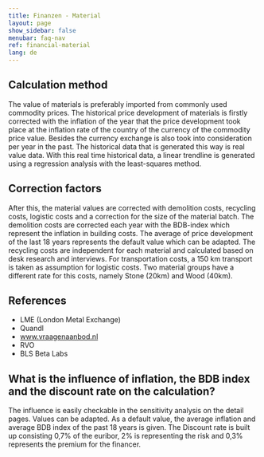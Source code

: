 ```yaml
---
title: Finanzen - Material
layout: page
show_sidebar: false
menubar: faq-nav
ref: financial-material
lang: de
---
```


## Calculation method
The value of materials is preferably imported from commonly used commodity prices. The historical price development of materials is firstly corrected with the inflation of the year that the price development took place at the inflation rate of the country of the currency of the commodity price value. Besides the currency exchange is also took into consideration per year in the past. The historical data that is generated this way is real value data. With this real time historical data, a linear trendline is generated using a regression analysis with the least-squares method.

## Correction factors
After this, the material values are corrected with demolition costs, recycling costs, logistic costs and a correction for the size of the material batch. The demolition costs are corrected each year with the BDB-index which represent the inflation in building costs. The average of price development of the last 18 years represents the default value which can be adapted. The recycling costs are independent for each material and calculated based on desk research and interviews. For transportation costs, a 150 km transport is taken as assumption for logistic costs. Two material groups have a different rate for this costs, namely Stone (20km) and Wood (40km).

## References
* LME (London Metal Exchange)
* Quandl
* www.vraagenaanbod.nl
* RVO
* BLS Beta Labs

## What is the influence of inflation, the BDB index and the discount rate on the calculation?
The influence is easily checkable in the sensitivity analysis on the detail pages. Values can be adapted. As a default value, the average inflation and average BDB index of the past 18 years is given. The Discount rate is built up consisting 0,7% of the euribor, 2% is representing the risk and 0,3% represents the premium for the financer. 
